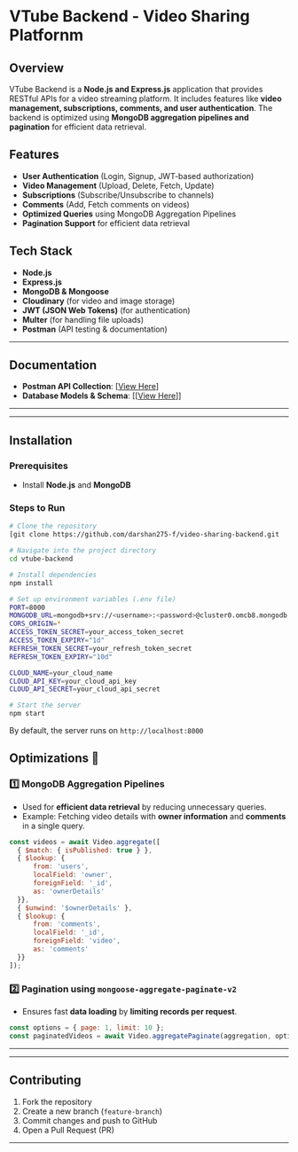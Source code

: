 # VTube Backend - Video Sharing Platfornm 

## Overview
VTube Backend is a **Node.js and Express.js** application that provides RESTful APIs for a video streaming platform. It includes features like **video management, subscriptions, comments, and user authentication**. The backend is optimized using **MongoDB aggregation pipelines and pagination** for efficient data retrieval.

## Features
- **User Authentication** (Login, Signup, JWT-based authorization)
- **Video Management** (Upload, Delete, Fetch, Update)
- **Subscriptions** (Subscribe/Unsubscribe to channels)
- **Comments** (Add, Fetch comments on videos)
- **Optimized Queries** using MongoDB Aggregation Pipelines
- **Pagination Support** for efficient data retrieval


## Tech Stack
- **Node.js**
- **Express.js**
- **MongoDB & Mongoose**
- **Cloudinary** (for video and image storage)
- **JWT (JSON Web Tokens)** (for authentication)
- **Multer** (for handling file uploads)
- **Postman** (API testing & documentation)

---
## Documentation
- **Postman API Collection**: [[View Here](https://documenter.getpostman.com/view/42751716/2sB2cPjkTs)]
- **Database Models & Schema**: [[[View Here](https://app.eraser.io/workspace/Jm5NloMMruQJudgHNSmB?origin=share)]]
---


---
## Installation

### Prerequisites
- Install **Node.js** and **MongoDB**

### Steps to Run
```bash
# Clone the repository
[git clone https://github.com/darshan275-f/video-sharing-backend.git

# Navigate into the project directory
cd vtube-backend

# Install dependencies
npm install

# Set up environment variables (.env file)
PORT=8000
MONGODB_URL=mongodb+srv://<username>:<password>@cluster0.omcb8.mongodb.net
CORS_ORIGIN=*
ACCESS_TOKEN_SECRET=your_access_token_secret
ACCESS_TOKEN_EXPIRY="1d"
REFRESH_TOKEN_SECRET=your_refresh_token_secret
REFRESH_TOKEN_EXPIRY="10d"

CLOUD_NAME=your_cloud_name
CLOUD_API_KEY=your_cloud_api_key
CLOUD_API_SECRET=your_cloud_api_secret

# Start the server
npm start
```
By default, the server runs on `http://localhost:8000`


## Optimizations 🚀
### 1️⃣ MongoDB Aggregation Pipelines
- Used for **efficient data retrieval** by reducing unnecessary queries.
- Example: Fetching video details with **owner information** and **comments** in a single query.
```js
const videos = await Video.aggregate([
  { $match: { isPublished: true } },
  { $lookup: {
      from: 'users',
      localField: 'owner',
      foreignField: '_id',
      as: 'ownerDetails'
  }},
  { $unwind: '$ownerDetails' },
  { $lookup: {
      from: 'comments',
      localField: '_id',
      foreignField: 'video',
      as: 'comments'
  }}
]);
```

### 2️⃣ Pagination using `mongoose-aggregate-paginate-v2`
- Ensures fast **data loading** by **limiting records per request**.
```js
const options = { page: 1, limit: 10 };
const paginatedVideos = await Video.aggregatePaginate(aggregation, options);
```

---


---

## Contributing
1. Fork the repository
2. Create a new branch (`feature-branch`)
3. Commit changes and push to GitHub
4. Open a Pull Request (PR)

---



